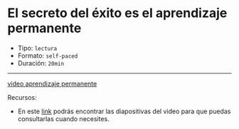 # El secreto del éxito es el aprendizaje permanente

- Tipo: `lectura`
- Formato: `self-paced`
- Duración: `20min`

***

[video aprendizaje permanente](https://youtu.be/rIz8MIq8aWQ)

Recursos: 

- En este [link](https://drive.google.com/file/d/1uQNNK12o7twcX0gExRzb1A0WONiJdC_c/view?usp=sharing)
  podrás encontrar las diapositivas del video para que puedas consultarlas
  cuando necesites.
